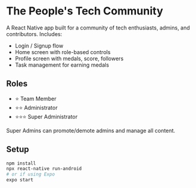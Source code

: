 # The People's Tech Community

A React Native app built for a community of tech enthusiasts, admins, and contributors. Includes:

- Login / Signup flow
- Home screen with role-based controls
- Profile screen with medals, score, followers
- Task management for earning medals

## Roles

- ⭐ Team Member
- ⭐⭐ Administrator
- ⭐⭐⭐ Super Administrator

Super Admins can promote/demote admins and manage all content.

## Setup

```bash
npm install
npx react-native run-android
# or if using Expo
expo start
```